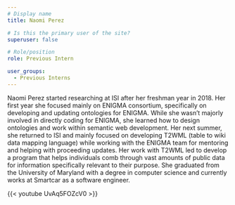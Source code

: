 ```yaml
---
# Display name
title: Naomi Perez

# Is this the primary user of the site?
superuser: false

# Role/position
role: Previous Intern

user_groups:
  - Previous Interns
---
```


Naomi Perez started researching at ISI after her freshman year in 2018. Her first year she focused mainly on ENIGMA
consortium, specifically on developing and updating ontologies for ENIGMA. While she wasn’t majorly involved in directly
coding for ENIGMA, she learned how to design ontologies and work within semantic web development.
Her next summer, she returned to ISI and mainly focused on developing T2WML (table to wiki data mapping language)
while working with the ENIGMA team for mentoring and helping with proceeding updates. Her work with T2WML led to develop
a program that helps individuals comb through vast amounts of public data for information specifically relevant to their
purpose. She graduated from the University of Maryland with a degree in computer science and currently works at Smartcar as
a software engineer.

{{< youtube UvAq5FOZcV0 >}}
